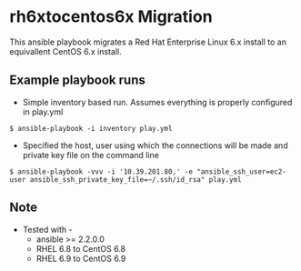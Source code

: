 # rh6xtocentos6x Migration

This ansible playbook migrates a Red Hat Enterprise Linux 6.x install to an equivallent CentOS 6.x install.

## Example playbook runs

* Simple inventory based run. Assumes everything is properly configured in play.yml
```
$ ansible-playbook -i inventory play.yml
```

* Specified the host, user using which the connections will be made and private key file on the command line

```
$ ansible-playbook -vvv -i '10.39.201.80,' -e "ansible_ssh_user=ec2-user ansible_ssh_private_key_file=~/.ssh/id_rsa" play.yml
```

## Note
* Tested with -
	* ansible >= 2.2.0.0
	* RHEL 6.8 to CentOS 6.8
 	* RHEL 6.9 to CentOS 6.9
